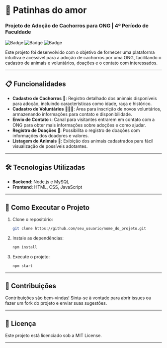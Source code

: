 
# 🐾 Patinhas do amor

### Projeto de Adoção de Cachorros para ONG | 4º Período de Faculdade

![Badge](https://img.shields.io/badge/Node.js-v14+-green) ![Badge](https://img.shields.io/badge/MySQL-v8-blue) ![Badge](https://img.shields.io/badge/HTML-CSS-JavaScript-lightgrey)

Este projeto foi desenvolvido com o objetivo de fornecer uma plataforma intuitiva e acessível para a adoção de cachorros por uma ONG, facilitando o cadastro de animais e voluntários, doações e o contato com interessados.

---

## 📋 Funcionalidades

- **Cadastro de Cachorros** 🐶: Registro detalhado dos animais disponíveis para adoção, incluindo características como idade, raça e histórico.
- **Cadastro de Voluntários** 🧑‍🤝‍🧑: Área para inscrição de novos voluntários, armazenando informações para contato e disponibilidade.
- **Envio de Contato** 📞: Canal para visitantes entrarem em contato com a ONG para obter mais informações sobre adoções e como ajudar.
- **Registro de Doações** 💸: Possibilita o registro de doações com informações dos doadores e valores.
- **Listagem de Animais** 📜: Exibição dos animais cadastrados para fácil visualização de possíveis adotantes.

---

## 🛠️ Tecnologias Utilizadas

- **Backend**: Node.js e MySQL
- **Frontend**: HTML, CSS, JavaScript

---

## 🚀 Como Executar o Projeto

1. Clone o repositório:
    ```bash
    git clone https://github.com/seu_usuario/nome_do_projeto.git
    ```
   
2. Instale as dependências:
    ```bash
    npm install
    ```

3. Execute o projeto:
    ```bash
    npm start
    ```

---

## 👥 Contribuições

Contribuições são bem-vindas! Sinta-se à vontade para abrir issues ou fazer um fork do projeto e enviar suas sugestões.

---

## 📄 Licença

Este projeto está licenciado sob a MIT License.

---

